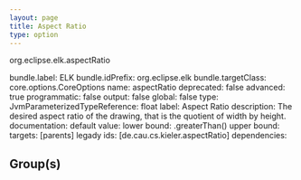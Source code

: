 ```yaml
---
layout: page
title: Aspect Ratio
type: option
---
```

org.eclipse.elk.aspectRatio

bundle.label: ELK
bundle.idPrefix: org.eclipse.elk
bundle.targetClass: core.options.CoreOptions
name: aspectRatio
deprecated: false
advanced: true
programmatic: false
output: false
global: false
type: JvmParameterizedTypeReference: float
label: Aspect Ratio
description: The desired aspect ratio of the drawing, that is the quotient of width by height.
documentation: 
default value: 
lower bound: <XFeatureCallImplCustom>.greaterThan(<XNumberLiteralImpl>)
upper bound: 
targets: [parents]
legady ids: [de.cau.cs.kieler.aspectRatio]
dependencies:

## Group(s)


